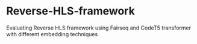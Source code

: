 # Reverse-HLS-framework
Evaluating Reverse HLS framework using Fairseq and CodeT5 transformer with different embedding techniques

